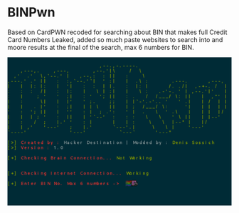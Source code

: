 # BINPwn
Based on CardPWN recoded for searching about BIN that makes full Credit Card Numbers Leaked, added so much paste websites to search into and moore results at the final of the search, max 6 numbers for BIN.


![Preview](https://github.com/d3417/BINPwn/blob/main/binpwn.png?raw=true)
